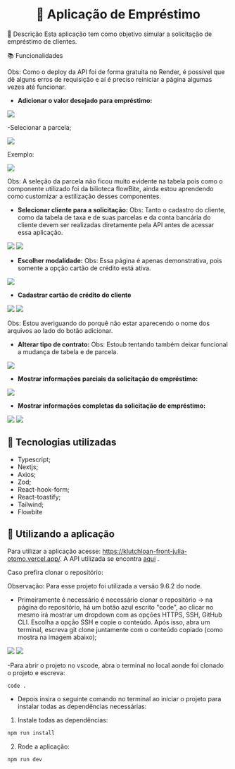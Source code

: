 <h1 align="center"> 📱 Aplicação de Empréstimo </h1>

📜 Descrição
Esta aplicação tem como objetivo simular a solicitação de empréstimo de clientes.

📚 Funcionalidades

Obs: Como o deploy da API foi de forma gratuita no Render, é possível que dê alguns erros de requisição e aí é preciso reiniciar a página algumas vezes até funcionar.

- <b>Adicionar o valor desejado para empréstimo:</b>

<img src="/src/assets/page1.png">

-Selecionar a parcela;

<img src="/src/assets/page1-2.png">

Exemplo:

<img src="/src/assets/page1-3.png">

Obs: A seleção da parcela não ficou muito evidente na tabela pois como o componente utilizado foi da bilioteca flowBite, ainda estou aprendendo como customizar a estilização desses componentes.

- <b>Selecionar cliente para a solicitação:</b>
  Obs: Tanto o cadastro do cliente, como da tabela de taxa e de suas parcelas e da conta bancária do cliente devem ser realizadas diretamente pela API antes de acessar essa aplicação.

<img src="/src/assets/page2.png">

<img src="/src/assets/page2-2.png">

- <b>Escolher modalidade:</b>
  Obs: Essa página é apenas demonstrativa, pois somente a opção cartão de crédito está ativa.

<img src="/src/assets/page3.png">

- <b>Cadastrar cartão de crédito do cliente</b>

<img src="/src/assets/page4.png">

<img src="/src/assets/page4-2.png">

Obs: Estou averiguando do porquê não estar aparecendo o nome dos arquivos ao lado do botão adicionar.

- <b>Alterar tipo de contrato:</b>
  Obs: Estoub tentando também deixar funcional a mudança de tabela e de parcela.

<img src="/src/assets/page5.png">

- <b>Mostrar informações parciais da solicitação de empréstimo:</b>

<img src="/src/assets/page6.png">

- <b>Mostrar informações completas da solicitação de empréstimo:</b>

<img src="/src/assets/page7.png">

<img src="/src/assets/page7-2.png">

## :wrench: Tecnologias utilizadas

- Typescript;
- Nextjs;
- Axios;
- Zod;
- React-hook-form;
- React-toastify;
- Tailwind;
- Flowbite

## :rocket: Utilizando a aplicação

Para utilizar a aplicação acesse: https://klutchloan-front-julia-otomo.vercel.app/.
A API utilizada se encontra <a href="https://github.com/julia-otomo/KlutchLoan-back-end">aqui</a> .

Caso prefira clonar o repositório:

Observação: Para esse projeto foi utilizada a versão 9.6.2 do node.

- Primeiramente é necessário é necessário clonar o repositório -> na página do repositório, há um botão azul escrito "code", ao clicar no mesmo irá mostrar um dropdown com as opções HTTPS, SSH, GitHub CLI. Escolha a opção SSH e copie o conteúdo. Após isso, abra um terminal, escreva git clone juntamente com o conteúdo copiado (como mostra na imagem abaixo);

<img src="/src/assets/chave-ssh.png">

<img src="/src/assets/terminal.png">

-Para abrir o projeto no vscode, abra o terminal no local aonde foi clonado o projeto e escreva:

```bash
code .
```

- Depois insira o seguinte comando no terminal ao iniciar o projeto para instalar todas as dependências necessárias:

1. Instale todas as dependências:

```bash
npm run install
```

2. Rode a aplicação:

```bash
npm run dev
```
